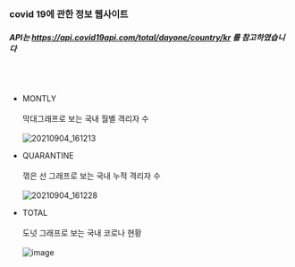 

### covid 19에 관한 정보 웹사이트

##### API는 https://api.covid19api.com/total/dayone/country/kr 를 참고하였습니다
<br /> <br />
+ MONTLY  <br /> <br />
막대그래프로 보는 국내 월별 격리자 수   <br /> <br />
![20210904_161213](https://user-images.githubusercontent.com/79822913/132086584-3d75e96d-eb94-41ba-8c79-5a1f890afa8d.png)

+ QUARANTINE <br /> <br />
꺾은 선 그래프로 보는 국내 누적 격리자 수  <br /> <br />
![20210904_161228](https://user-images.githubusercontent.com/79822913/132086609-191725a1-8620-4f8c-8a19-a1be391f2c97.png)

+ TOTAL <br /> <br />
도넛 그래프로 보는 국내 코로나 현황   <br /> <br />
![image](https://user-images.githubusercontent.com/79822913/132086780-3de48c36-a488-40ea-9755-e15785e17c7f.png)

